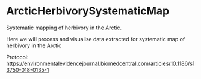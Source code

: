 # ArcticHerbivorySystematicMap
Systematic mapping of herbivory in the Arctic.


Here we will process and visualise data extracted for systematic map of herbivory in the Arctic

Protocol: https://environmentalevidencejournal.biomedcentral.com/articles/10.1186/s13750-018-0135-1 
